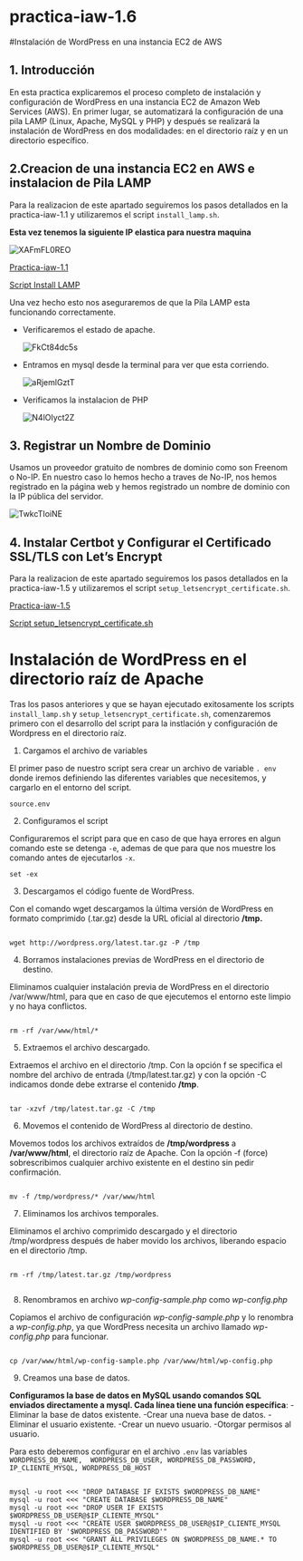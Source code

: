 # practica-iaw-1.6
#Instalación de WordPress en una instancia EC2 de AWS

##  1. Introducción
En esta practica explicaremos el proceso completo de instalación y configuración de WordPress en una instancia EC2 de Amazon Web Services (AWS). En primer lugar, se automatizará la configuración de una pila LAMP (Linux, Apache, MySQL y PHP) y después se realizará la instalación de WordPress en dos modalidades: en el directorio raíz y en un directorio específico.

## 2.Creacion de una instancia EC2 en AWS e instalacion de Pila LAMP
Para la realizacion de este apartado seguiremos los pasos detallados en la practica-iaw-1.1 y utilizaremos el script ``` install_lamp.sh ```.

**Esta vez tenemos la siguiente IP elastica para nuestra maquina**

  ![XAFmFL0REO](https://github.com/user-attachments/assets/c18ab7e9-c095-429e-a1f3-16270a55b96e)


[Practica-iaw-1.1](https://github.com/marinaferb92/practica-iaw-1.1/tree/main)

[Script Install LAMP](https://github.com/marinaferb92/practica-iaw-1.1/blob/main/scripts/install_lamp.sh)

Una vez hecho esto nos aseguraremos de que la Pila LAMP esta funcionando correctamente.

- Verificaremos el estado de apache.

  ![FkCt84dc5s](https://github.com/user-attachments/assets/6b3e4e45-9466-4530-9131-aa5c2fee0261)


- Entramos en mysql desde la terminal para ver que esta corriendo.

  ![aRjemlGztT](https://github.com/user-attachments/assets/de538497-5c5e-4f2d-960f-310f02ba812c)


- Verificamos la instalacion de PHP

  ![N4lOIyct2Z](https://github.com/user-attachments/assets/9204b9ca-64de-4fdf-b96f-b4e47479f762)


## 3. Registrar un Nombre de Dominio

Usamos un proveedor gratuito de nombres de dominio como son Freenom o No-IP.
En nuestro caso lo hemos hecho a traves de No-IP, nos hemos registrado en la página web y hemos registrado un nombre de dominio con la IP pública del servidor.


   ![TwkcTIoiNE](https://github.com/user-attachments/assets/f66b4d80-4c6e-4251-a12c-26303bfdcc00)


## 4. Instalar Certbot y Configurar el Certificado SSL/TLS con Let’s Encrypt
Para la realizacion de este apartado seguiremos los pasos detallados en la practica-iaw-1.5 y utilizaremos el script ``` setup_letsencrypt_certificate.sh ```.

[Practica-iaw-1.5](https://github.com/marinaferb92/practica-iaw-1.5)

[Script setup_letsencrypt_certificate.sh](scripts/setup_letsencrypt_certificate.sh)

# Instalación de WordPress en el directorio raíz de Apache
Tras los pasos anteriores y que se hayan ejecutado exitosamente los scripts ``` install_lamp.sh ``` y ``` setup_letsencrypt_certificate.sh ```, comenzaremos primero con el desarrollo del script para la instlación y configuración de Wordpress en el directorio raíz.

1. Cargamos el archivo de variables
   
El primer paso de nuestro script sera crear un archivo de variable ``` . env ``` donde iremos definiendo las diferentes variables que necesitemos, y cargarlo en el entorno del script.

``` source.env ```

2. Configuramos el script
   
Configuraremos el script para que en caso de que haya errores en algun comando este se detenga ```-e```, ademas de que para que nos muestre los comando antes de ejecutarlos ```-x```.

``` set -ex ```

3. Descargamos el código fuente de WordPress.

Con el comando wget descargamos la última versión de WordPress en formato comprimido (.tar.gz) desde la URL oficial al directorio **/tmp.**

````

wget http://wordpress.org/latest.tar.gz -P /tmp

````

4. Borramos instalaciones previas de WordPress en el directorio de destino.

Eliminamos cualquier instalación previa de WordPress en el directorio /var/www/html, para que en caso de que ejecutemos el entorno este limpio y no haya conflictos.

````

rm -rf /var/www/html/*

````

5. Extraemos el archivo descargado.

Extraemos el archivo en el directorio /tmp. Con la opción f se specifica el nombre del archivo de entrada (/tmp/latest.tar.gz) y con la opción -C indicamos donde debe extrarse  el contenido **/tmp**.

````

tar -xzvf /tmp/latest.tar.gz -C /tmp

````

6. Movemos el contenido de WordPress al directorio de destino.

Movemos todos los archivos extraídos de **/tmp/wordpress** a **/var/www/html**, el directorio raíz de Apache. Con la opción -f (force) sobrescribimos cualquier archivo existente en el destino sin pedir confirmación.

````

mv -f /tmp/wordpress/* /var/www/html

````

7. Eliminamos los archivos temporales.

Eliminamos el archivo comprimido descargado y el directorio /tmp/wordpress después de haber movido los archivos, liberando espacio en el directorio /tmp.

````

rm -rf /tmp/latest.tar.gz /tmp/wordpress


````

8. Renombramos en archivo *wp-config-sample.php* como *wp-config.php*

Copiamos el archivo de configuración *wp-config-sample.php* y lo renombra a *wp-config.php*, ya que WordPress necesita un archivo llamado *wp-config.php* para funcionar. 

````

cp /var/www/html/wp-config-sample.php /var/www/html/wp-config.php

````

9. Creamos una base de datos.

**Configuramos la base de datos en MySQL usando comandos SQL enviados directamente a mysql. Cada línea tiene una función específica**:
-Eliminar la base de datos existente.
-Crear una nueva base de datos.
-Eliminar el usuario existente.
-Crear un nuevo usuario.
-Otorgar permisos al usuario.

Para esto deberemos configurar en el archivo ```` .env ```` las variables ```` WORDPRESS_DB_NAME, 
 WORDPRESS_DB_USER, WORDPRESS_DB_PASSWORD, IP_CLIENTE_MYSQL, WORDPRESS_DB_HOST````
````

mysql -u root <<< "DROP DATABASE IF EXISTS $WORDPRESS_DB_NAME"
mysql -u root <<< "CREATE DATABASE $WORDPRESS_DB_NAME"
mysql -u root <<< "DROP USER IF EXISTS $WORDPRESS_DB_USER@$IP_CLIENTE_MYSQL"
mysql -u root <<< "CREATE USER $WORDPRESS_DB_USER@$IP_CLIENTE_MYSQL IDENTIFIED BY '$WORDPRESS_DB_PASSWORD'"
mysql -u root <<< "GRANT ALL PRIVILEGES ON $WORDPRESS_DB_NAME.* TO $WORDPRESS_DB_USER@$IP_CLIENTE_MYSQL"

````




